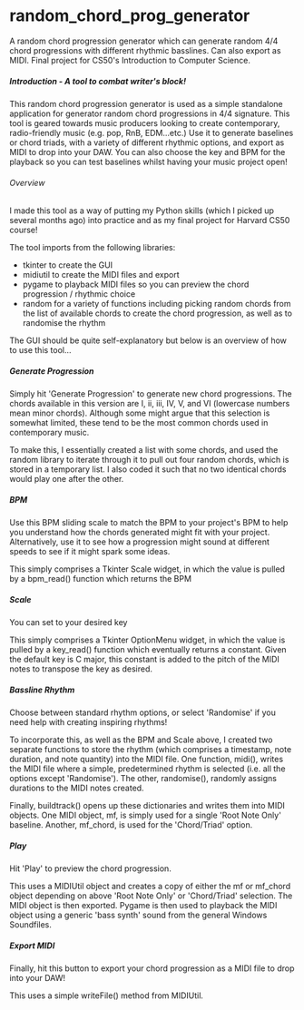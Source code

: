 # random_chord_prog_generator
A random chord progression generator which can generate random 4/4 chord progressions with different rhythmic basslines. Can also export as MIDI. Final project for CS50's Introduction to Computer Science.


##### Introduction - A tool to combat writer's block!
This random chord progression generator is used as a simple standalone application for generator random chord progressions in 4/4 signature.
This tool is geared towards music producers looking to create contemporary, radio-friendly music (e.g. pop, RnB, EDM...etc.)
Use it to generate baselines or chord triads, with a variety of different rhythmic options, and export as MIDI to drop into your DAW.
You can also choose the key and BPM for the playback so you can test baselines whilst having your music project open!


###### Overview
I made this tool as a way of putting my Python skills (which I picked up several months ago) into practice and as my final project for Harvard CS50 course!

The tool imports from the following libraries:

- tkinter to create the GUI
- midiutil to create the MIDI files and export
- pygame to playback MIDI files so you can preview the chord progression / rhythmic choice
- random for a variety of functions including picking random chords from the list of available chords to create the chord progression, as well as to randomise the rhythm

The GUI should be quite self-explanatory but below is an overview of how to use this tool...


##### Generate Progression
Simply hit 'Generate Progression' to generate new chord progressions.
The chords available in this version are I, ii, iii, IV, V, and VI (lowercase numbers mean minor chords).
Although some might argue that this selection is somewhat limited, these tend to be the most common chords used in contemporary music.

To make this, I essentially created a list with some chords, and used the random library to iterate through it to pull out four random chords, which is stored in a temporary list.
I also coded it such that no two identical chords would play one after the other.


##### BPM
Use this BPM sliding scale to match the BPM to your project's BPM to help you understand how the chords generated might fit with your project.
Alternatively, use it to see how a progression might sound at different speeds to see if it might spark some ideas.

This simply comprises a Tkinter Scale widget, in which the value is pulled by a bpm_read() function which returns the BPM


##### Scale
You can set to your desired key

This simply comprises a Tkinter OptionMenu widget, in which the value is pulled by a key_read() function which eventually returns a constant.
Given the default key is C major, this constant is added to the pitch of the MIDI notes to transpose the key as desired.


##### Bassline Rhythm
Choose between standard rhythm options, or select 'Randomise' if you need help with creating inspiring rhythms!

To incorporate this, as well as the BPM and Scale above, I created two separate functions to store the rhythm (which comprises a timestamp, note duration, and note quantity) into the MIDI file.
One function, midi(), writes the MIDI file where a simple, predetermined rhythm is selected (i.e. all the options except 'Randomise').
The other, randomise(), randomly assigns durations to the MIDI notes created.

Finally, buildtrack() opens up these dictionaries and writes them into MIDI objects. One MIDI object, mf, is simply used for a single 'Root Note Only' baseline.
Another, mf_chord, is used for the 'Chord/Triad' option.


##### Play
Hit 'Play' to preview the chord progression.

This uses a MIDIUtil object and creates a copy of either the mf or mf_chord object depending on above 'Root Note Only' or 'Chord/Triad' selection.
The MIDI object is then exported.
Pygame is then used to playback the MIDI object using a generic 'bass synth' sound from the general Windows Soundfiles. 


##### Export MIDI
Finally, hit this button to export your chord progression as a MIDI file to drop into your DAW!

This uses a simple writeFile() method from MIDIUtil.
